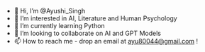 - 👋 Hi, I’m @Ayushi_Singh
- 👀 I’m interested in AI, Literature and Human Psychology
- 🌱 I’m currently learning Python
- 💞️ I’m looking to collaborate on AI and GPT Models
- 📫 How to reach me - drop an email at ayu80044@gmail.com !

<!---
ayushisingh2530/ayushisingh2530 is a ✨ special ✨ repository because its `README.md` (this file) appears on your GitHub profile.
You can click the Preview link to take a look at your changes.
--->
